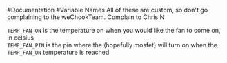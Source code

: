 #Documentation
#Variable Names
All of these are custom, so don't go complaining to the weChookTeam. Complain to Chris N  
  
`TEMP_FAN_ON` is the temperature on when you would like the fan to come on, in celsius  
`TEMP_FAN_PIN` is the pin where the (hopefully mosfet) will turn on when the `TEMP_FAN_ON` temperature is reached
